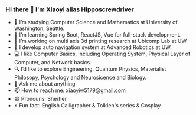 ### Hi there 👋 I'm Xiaoyi alias Hipposcrewdriver



- 🔭 I’m studying Computer Science and Mathematics at University of Washington, Seattle.
- 🌱 I’m learning Spring Boot, ReactJS, Vue for full-stack development.
- 🧐 I’m working on multi axis 3d printing research at Ubicomp Lab at UW.
- 🤖 I develop auto navigation system at Advanced Robotics at UW.
- 💻 I like Computer Basics, including Operating System, Physical Layer of Computer, and Network basics.
- 🔍 I’d like to explore Engineering, Quantum Physics, Materialist Philosopy, Psychology and Neurosicence and Biology.
- 💬 Ask me about anything
- 📫 How to reach me: xiaoyiw5179@gmail.com
- 😄 Pronouns: She/her
- ⚡ Fun fact: English Calligrapher & Tolkien's series & Cosplay

<!--
**HippoScrewdriver/HippoScrewdriver** is a ✨ _special_ ✨ repository because its `README.md` (this file) appears on your GitHub profile.

Here are some ideas to get you started:

<p align="left"> <img src="https://komarev.com/ghpvc/?username=hipposcrewdriver&label=Profile%20views&color=0e75b6&style=flat" alt="hipposcrewdriver" /> </p>

- 🔭 I’m currently working on my blog!!
- 🌱 I’m currently learning cs, mathematics?
- 👯 I’m looking to collaborate on ARUW!
- 🤔 I’m looking for help with hmmm i dont know
- 💬 Ask me about anything
- 📫 How to reach me: dont
- 😄 Pronouns: whatever
- ⚡ Fun fact: calligrapher & Tolkien's fan
-->
